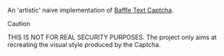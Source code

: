 An 'artistic' naive implementation of [Baffle Text Captcha](https://www.cse.lehigh.edu/~baird/Pubs/baffletext.pdf). 
> [!CAUTION]
> THIS IS NOT FOR REAL SECURITY PURPOSES. The project only aims at recreating the visual style produced by the Captcha.
